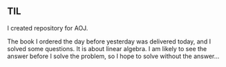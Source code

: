 ## TIL

I created repository for AOJ. 

The book I ordered the day before yesterday was delivered today, and I solved some questions. It is about linear algebra. I am likely to see the answer before I solve the problem, so I hope to solve without the answer...
